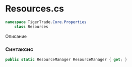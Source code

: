 
# Resources.cs
```csharp
namespace TigerTrade.Core.Properties  
    class Resources
```

Описание

### Синтаксис
```csharp
public static ResourceManager ResourceManager { get; }
```
